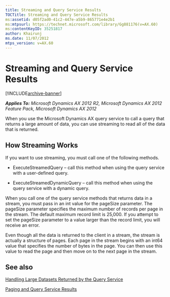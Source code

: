 ```yaml
---
title: Streaming and Query Service Results
TOCTitle: Streaming and Query Service Results
ms:assetid: d05f2ad0-41c2-447e-a5b9-865771e4e2b1
ms:mtpsurl: https://technet.microsoft.com/library/Gg881176(v=AX.60)
ms:contentKeyID: 35251817
author: Khairunj
ms.date: 11/07/2012
mtps_version: v=AX.60
---
```


# Streaming and Query Service Results 


[!INCLUDE[archive-banner](includes/archive-banner.md)]


_**Applies To:** Microsoft Dynamics AX 2012 R2, Microsoft Dynamics AX 2012 Feature Pack, Microsoft Dynamics AX 2012_

When you use the Microsoft Dynamics AX query service to call a query that returns a large amount of data, you can use streaming to read all of the data that is returned.

## How Streaming Works

If you want to use streaming, you must call one of the following methods.

  - ExecuteStreamedQuery – call this method when using the query service with a user-defined query.

  - ExecuteStreamedDynamicQuery – call this method when using the query service with a dynamic query.

When you call one of the query service methods that returns data in a stream, you must pass in an int value for the pageSize parameter. The pageSize parameter specifies the maximum number of records per page in the stream. The default maximum record limit is 25,000. If you attempt to set the pageSize parameter to a value larger than the record limit, you will receive an error.

Even though all the data is returned to the client in a stream, the stream is actually a structure of pages. Each page in the stream begins with an int64 value that specifies the number of bytes in the page. You can then use this value to read the page and then move on to the next page in the stream.

## See also

[Handling Large Datasets Returned by the Query Service](handling-large-datasets-returned-by-the-query-service.md)

[Paging and Query Service Results](paging-and-query-service-results.md)

